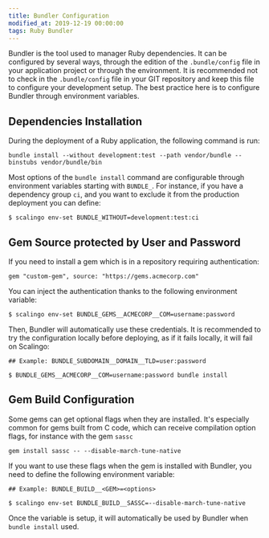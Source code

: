 ```yaml
---
title: Bundler Configuration
modified_at: 2019-12-19 00:00:00
tags: Ruby Bundler
---
```


Bundler is the tool used to manager Ruby dependencies. It can be configured by
several ways, through the edition of the `.bundle/config` file in your
application project or through the environment. It is recommended not to check
in the `.bundle/config` file in your GIT repository and keep this file to
configure your development setup. The best practice here is to configure
Bundler through environment variables.

## Dependencies Installation

During the deployment of a Ruby application, the following command is run:

```
bundle install --without development:test --path vendor/bundle --binstubs vendor/bundle/bin
```

Most options of the `bundle install` command are configurable through
environment variables starting with `BUNDLE_`. For instance, if you have a
dependency group `ci`, and you want to exclude it from the production
deployment you can define:

```
$ scalingo env-set BUNDLE_WITHOUT=development:test:ci
```

## Gem Source protected by User and Password

If you need to install a gem which is in a repository requiring authentication:

```
gem "custom-gem", source: "https://gems.acmecorp.com"
```

You can inject the authentication thanks to the following environment variable:

```
$ scalingo env-set BUNDLE_GEMS__ACMECORP__COM=username:password
```

Then, Bundler will automatically use these credentials. It is recommended to try the configuration
locally before deploying, as if it fails locally, it will fail on Scalingo:

```
## Example: BUNDLE_SUBDOMAIN__DOMAIN__TLD=user:password

$ BUNDLE_GEMS__ACMECORP__COM=username:password bundle install
```

## Gem Build Configuration

Some gems can get optional flags when they are installed. It's especially
common for gems built from C code, which can receive compilation option flags,
for instance with the gem `sassc`

```
gem install sassc -- --disable-march-tune-native
```

If you want to use these flags when the gem is installed with Bundler, you need
to define the following environment variable:

```
## Example: BUNDLE_BUILD__<GEM>=<options>

$ scalingo env-set BUNDLE_BUILD__SASSC=--disable-march-tune-native
```

Once the variable is setup, it will automatically be used by Bundler when `bundle install` used.

